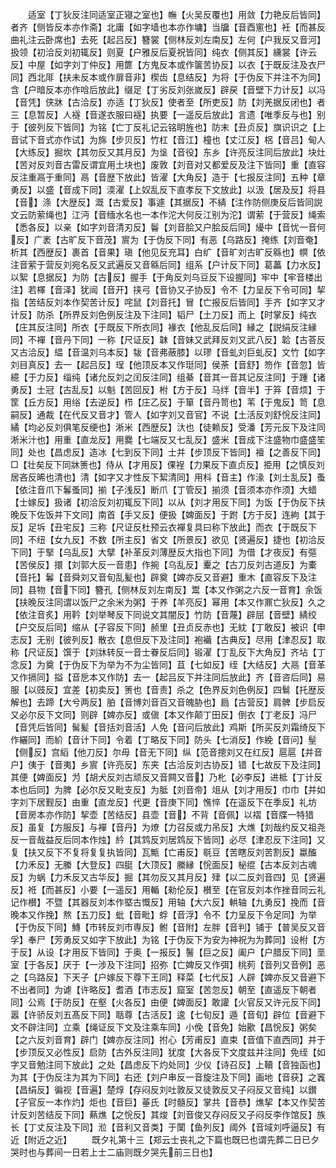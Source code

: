 <!-- { "loadSidebar": true } -->
　　适室【丁狄反注同适室正寝之室也】幠【火吴反覆也】用敛【力艳反后皆同】者齐【侧皆反本亦作斋】北庸【如字墙也本亦作墉】当牖【音酉窻也】衽【而甚反曲礼注云卧席也】去死【起吕反】簪裳【侧林反刘左南反】左何【户我反又音河】扱领【初洽反刘初辄反】则夏【户雅反后夏祝皆同】纯衣【侧其反】纁裳【许云反】中屋【如字刘丁仲反】用篚【方鬼反本或作箧苦协反】以衣【于既反注及衣尸同】西北厞【扶未反本或作扉音非】楔齿【息结反】为将【于伪反下并注不为同】含【户暗反本亦作唅后放此】缀足【丁劣反刘张嵗反】辟戻【音壁下力计反】以冯【音凭】侠牀【古洽反】亦适【丁狄反】使者至【所吏反】防【刘羌据反闭也】者三【息暂反】人襚【音遂衣服曰襚】执要【一遥反后放此】言遗【唯季反与也】别于【彼列反下皆同】为铭【亡丁反礼记云铭眀旌也】防末【丑贞反】旗识识之【上音试下音式亦作试】为旆【步贝反】竹杠【音江】橦也【丈江反】梠【音吕】甸人【大练反】掘坎【其勿反又其月反】为垼【音役】东乡【许亮反注同后放此】块灶【苦对反刘音古雷反谓宜用土块也】废敦【刘音对又都爱反及注下皆同】重【直容反注重鬲于重同】鬲【音歴下放此】皆濯【大角反】造于【七报反注同】五种【章勇反】以盛【音成下同】渜濯【上奴乱反下直孝反下文放此】以汲【居及反】将县【音】涤【大歴反】溉【古爱反】事遽【其据反】不綪【注作防侧庚反后皆同説文云防萦绳也】江沔【音缅水名也一本作沱大何反江别为沱】谓萦【于营反】绳索【悉各反】以亲【如字刘音清刃反】鬠【刘音脍又户脍反后同】纋中【音忧一音何反】广袤【古旷反下音茂】賔为【于伪反下同】有恶【乌路反】掩练【刘音奄】析其【西歴反】裹首【音果】瑱【他见反充耳】白纩【音旷刘古旷反緜也】幎【依注音萦于营反刘宛名反又武遍反又音緜后同】组系【户计反下同】葛藟【力水反】以絮【息据反】为防【古反】握手【于角反刘乌豆反下设握同】牢中【牢音楼出注】若檡【音泽】犹闿【音开】挟弓【音协又子协反】令不【力呈反下令可同】挈指【苦结反刘本作契苦计反】咤鼠【刘音托】冒【亡报反后皆同】手齐【如字又才计反】防杀【所界反刘色例反注及下注同】韬尸【土刀反】而上【时掌反】纯衣【庄其反注同】所衣【于既反下所衣同】褖衣【他乱反后同】縁之【説绢反注縁同】不襌【音丹下同】一称【尺证反】韎【音妹又武拜反刘又武八反】韐【古荅反又古洽反】緼【音温刘乌本反】韨【音弗蔽膝】以璆【音虬刘巨虬反】文竹【如字刘目真反】去一【起吕反】珵【他顶反本又作珽同】侯荼【音舒】笏作【音忽】皆繶【于力反】缁纯【诸允反刘之闰反注同】组綦【音其一音其记反注同】于踵【诸勇反】士冠【古乱反】以魁【苦回反】柎【方于反】马绊【音半】于笲【音烦】于筐【丘方反】用绤【去逆反】栉【庄乙反】于箪【音丹笥也】苇【于鬼反】笥【息嗣反】通裁【在代反又音才】管人【如字刘又音官】不说【土活反刘舒恱反注同】繘【均必反刘俱笔反绠也】淅米【西歴反】汏也【徒赖反】受潘【芳元反下及注同淅米汁也】用重【直龙反】用爨【七端反又七乱反】盛米【音成下注盛物巾盛盛笙同】处也【昌虑反】造冰【七到反下同】士并【步顶反下皆同】襢【之善反下同】□【壮矣反下同牀箦也】侍从【才用反】倮裎【力果反下直贞反】挋用【之慎反刘居吝反晞也清也】清【如字又才性反下絜清同】用枓【音主】作湪【刘土乱反】蚤【依注音爪下鬊蚤同】揃【子浅反】断爪【丁管反】揃须【音须本亦作须】大蜡【士嫁反】扱诸【初洽反刘初辄反下同】以从【刘才用反下同】为饭【于伪反下扶晚反下佐饭并下文同】南首【手又反】便扱【婢面反】于跗【方于反】连絇【其于反】足坼【丑宅反】三称【尺证反杜预云衣襌复具曰称下放此】而衣【于既反下同】不纽【女九反】不数【所主反】省文【所景反】欲见【贤遍反】捷也【初洽反下同】于掔【乌乱反】大擘【补革反刘薄歴反大指也下同】为借【才夜反】有彄【苦侯反】擐【刘郭大反一音患】作捥【乌乱反】櫜之【古刀反刘古道反】为橐【音托】鬊【音舜刘又音旬乱髪也】辟奠【婢亦反又音避】重木【直容反下及注同】县物【音下同】簪孔【侧林反刘左南反】鬻【本又作粥之六反一音育】余饭【扶晚反注同谓以饭尸之余米为粥】于养【羊亮反】幂用【本又作鼏亡狄反】久之【依注音炙】用靲【刘举琴反下同说文其闇反】竹防【音蔑】辟屈【音壁】綪绞【户交反后同】缩从【子容反下同】赪里【丑贞反赤也】无紞【丁敢反】被识【申志反】无别【彼列反】散衣【息但反下及注同】袍襺【古典反】尽用【津忍反】取称【尺证反】馔于【刘牀转反一音士眷反后同】锻濯【丁乱反下大角反】齐坫【丁念反】为奠【于伪反下为举为不为尘皆同】苴【七如反】绖【大结反】大鬲【音革又作搹同】搤【音戹本又作防】去一【起吕反下并注同后放此】齐【音咨后同】易服【以豉反】宜差【初卖反】箦也【音责】杀之【色界反刘色例反】四鬄【托歴反解也】去蹄【大兮两反】胉【音博刘音百又音魄胁也】扃【古营反】肩髀【步启反又必尔反下文同】则辟【婢亦反】或傎【本又作颠丁田反】倒衣【丁老反】冯尸【音凭后皆同】髺髪【音括刘音活】人免【音问后放此】鸡斯【所买反刘霜绮反下作纚同】而紒【音计下同】令着【丁略反下同】防头【七消反】作絻【音问】髽【侧反】宫縚【他刀反】尔毋【音无下同】纵【范音摠刘又在红反】扈扈【并音户】侇于【音夷】乡賔【许亮反】东夹【古洽反刘古协反】错【七故反下及注同】其便【婢面反】为【胡犬反刘古顽反又音闗又音】乃朼【必李反】进柢【丁计反本也后同】为脾【必尔反又毗支反】为胝【刘音帝】俎从【刘才用反】巾巾【并如字刘下居觐反】由重【直龙反】代更【音庚下同】憔悴【在遥反下在季反】礼坊【音房本亦作防】挈壶【苦结反】县壶【音】不背【音佩】以褶【音牒一特猎反】虽复【方服反】与襌【音丹】为燎【力召反或力吊反】大燋【刘哉约反又祖尧反一音哉益反后同本作烛】紟【其鸩反刘居鸩反下皆同】必尽【津忍反下注同】又复【扶又反下不复将复复执皆同】瓦甒【亡甫反】毼豆【苦瞎反刘苦割反】蠃醢【力禾反】无縢【大登反】四脡【大顶反】縢縁【恱面反】柲绲【古本反刘古魂反】为蜗【力禾反又古华反】掘【其勿反又其月反】肂【以二反刘音四】见【贤遍反】袵【而甚反】小要【一遥反】用輴【勑伦反】櫕至【在官反刘本作挫音同云礼记作櫕】不暨【其器反刘本作塈古慨反】用轴【大六反】輁轴【九勇反】挽而【音晚本又作挽】熬【五刀反】蚍【音毗】蜉【音浮】令不【力呈反下令足同】为举【于伪反下同】鱄【市转反刘市専反】鲋【音附】左胖【音判】铺于【普吴反又音孚】奉尸【芳勇反又如字下放此】为铭【于伪反下为安为神祝为为葬同】设柎【方于反】从设【才用反下皆同】于奥【一报反】鬐【巨之反】阖户【户腊反下同】垩室【于各反】厌于【一涉及下注同】招弥【亡婢反又作弭】桃茢【音列又音例】恶之【乌路反】下天子【户嫁反下尊下王同】释菜【七代反】人辟【婢亦反又音避下不出者同】为谑【许略反】耆酒【市志反】窟室【苦忽反】朝至【直遥反下朝者同】公焉【于防反】在壑【火各反】由便【婢面反】敢讙【火官反又许元反下同】嚣【许骄反刘五髙反下同】聒尊【古活反】逡【七旬反】遁【音旬】辟位【音避下文不辟注同】立乘【绳证反下文及注乘车同】小俛【音免】始歠【昌恱反】粥矣【之六反刘音育】辟门【婢亦反注同】拊心【芳甫反】直束【音值下直西同】并于【步顶反又必性反】启防【古外反注同】犹度【大各反下文度兹并注同】免绖【如字又音勉注同下放此】之处【昌虑反下灼处同】少仪【诗召反】上韇【音独函也】为其【于伪反注为其为下同】右还【刘户串反一音旋注及下同】画地【音获】之竁【昌绢反】徧视【音遍】楚焞【存闷反刘吐敦反又徒敦反又子闷反又音纯】以鑚【子官反一本作灼】炬也【音巨】菙氏【时髓反】掌共【音恭】燋挈【本又作契苦计反刘苦结反下同】爇燋【之恱反】其焌【刘音俊又存闷反又子闷反李作馆反】族长【丁丈反注及下同】涖【音利又音类】于闑【鱼列反】阈外【音域刘呼逼反】有近【附近之近】
　　既夕礼第十三【郑云士丧礼之下篇也既已也谓先葬二日已夕哭时也与葬间一日若上士二庙则既夕哭先前三日也】
